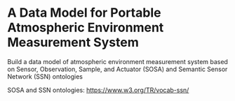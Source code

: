 # A Data Model for Portable Atmospheric Environment Measurement System
Build a data model of atmospheric environment measurement system based on Sensor, Observation, Sample, and Actuator (SOSA) and Semantic Sensor Network (SSN) ontologies

SOSA and SSN ontologies: https://www.w3.org/TR/vocab-ssn/
